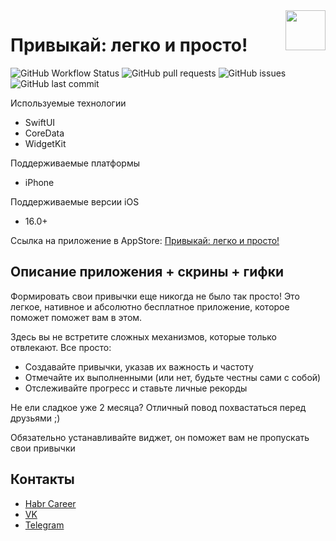 <a href='https://apps.apple.com/ru/app/%D0%BF%D1%80%D0%B8%D0%B2%D1%8B%D0%BA%D0%B0%D0%B9-%D0%BB%D0%B5%D0%B3%D0%BA%D0%BE-%D0%B8-%D0%BF%D1%80%D0%BE%D1%81%D1%82%D0%BE/id1666365231'>
<img src='https://user-images.githubusercontent.com/50071030/213907180-cd00357a-32d7-4ec9-af8d-7cbacab1b845.png' align='right' width=64>
</a>

# Привыкай: легко и просто!

![GitHub Workflow Status](https://img.shields.io/github/actions/workflow/status/LaCost765/JustAdjust/build_and_test_workflow.yml?label=build%20and%20test)
![GitHub pull requests](https://img.shields.io/github/issues-pr/LaCost765/JustAdjust)
![GitHub issues](https://img.shields.io/github/issues/LaCost765/JustAdjust)
![GitHub last commit](https://img.shields.io/github/last-commit/LaCost765/JustAdjust)


Используемые технологии
- SwiftUI
- CoreData
- WidgetKit

Поддерживаемые платформы
- iPhone

Поддерживаемые версии iOS
- 16.0+

Ссылка на приложение в AppStore: [Привыкай: легко и просто!](https://apps.apple.com/ru/app/%D0%BF%D1%80%D0%B8%D0%B2%D1%8B%D0%BA%D0%B0%D0%B9-%D0%BB%D0%B5%D0%B3%D0%BA%D0%BE-%D0%B8-%D0%BF%D1%80%D0%BE%D1%81%D1%82%D0%BE/id1666365231)

## Описание приложения + скрины + гифки

Формировать свои привычки еще никогда не было так просто! 
Это легкое, нативное и абсолютно бесплатное приложение, которое поможет поможет вам в этом.

Здесь вы не встретите сложных механизмов, которые только отвлекают. Все просто:
- Создавайте привычки, указав их важность и частоту 
- Отмечайте их выполненными (или нет, будьте честны сами с собой)
- Отслеживайте прогресс и ставьте личные рекорды

Не ели сладкое уже 2 месяца? Отличный повод похвастаться перед друзьями ;)

Обязательно устанавливайте виджет, он поможет вам не пропускать свои привычки

## Контакты

- [Habr Career](https://career.habr.com/egorcheckk)
- [VK](https://vk.com/egorcheckk)
- [Telegram](https://t.me/Egorcheckk)
